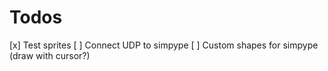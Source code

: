 # Todos

[x] Test sprites
[ ] Connect UDP to simpype
[ ] Custom shapes for simpype (draw with cursor?)
